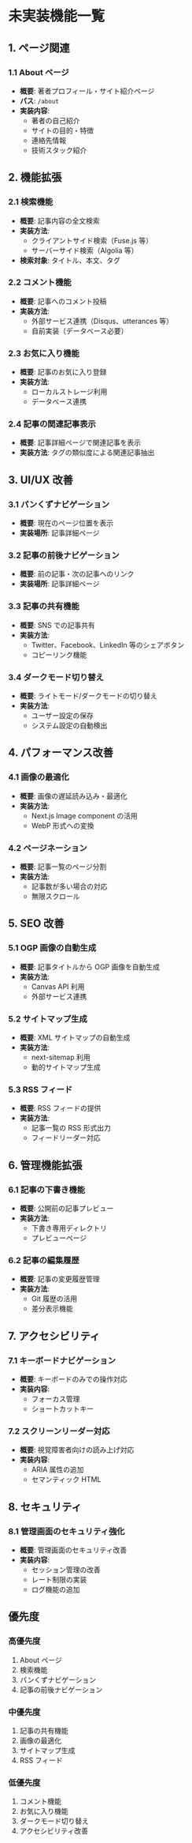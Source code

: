 # 未実装機能一覧

## 1. ページ関連

### 1.1 About ページ

- **概要**: 著者プロフィール・サイト紹介ページ
- **パス**: `/about`
- **実装内容**:
  - 著者の自己紹介
  - サイトの目的・特徴
  - 連絡先情報
  - 技術スタック紹介

## 2. 機能拡張

### 2.1 検索機能

- **概要**: 記事内容の全文検索
- **実装方法**:
  - クライアントサイド検索（Fuse.js 等）
  - サーバーサイド検索（Algolia 等）
- **検索対象**: タイトル、本文、タグ

### 2.2 コメント機能

- **概要**: 記事へのコメント投稿
- **実装方法**:
  - 外部サービス連携（Disqus、utterances 等）
  - 自前実装（データベース必要）

### 2.3 お気に入り機能

- **概要**: 記事のお気に入り登録
- **実装方法**:
  - ローカルストレージ利用
  - データベース連携

### 2.4 記事の関連記事表示

- **概要**: 記事詳細ページで関連記事を表示
- **実装方法**: タグの類似度による関連記事抽出

## 3. UI/UX 改善

### 3.1 パンくずナビゲーション

- **概要**: 現在のページ位置を表示
- **実装場所**: 記事詳細ページ

### 3.2 記事の前後ナビゲーション

- **概要**: 前の記事・次の記事へのリンク
- **実装場所**: 記事詳細ページ

### 3.3 記事の共有機能

- **概要**: SNS での記事共有
- **実装方法**:
  - Twitter、Facebook、LinkedIn 等のシェアボタン
  - コピーリンク機能

### 3.4 ダークモード切り替え

- **概要**: ライトモード/ダークモードの切り替え
- **実装方法**:
  - ユーザー設定の保存
  - システム設定の自動検出

## 4. パフォーマンス改善

### 4.1 画像の最適化

- **概要**: 画像の遅延読み込み・最適化
- **実装方法**:
  - Next.js Image component の活用
  - WebP 形式への変換

### 4.2 ページネーション

- **概要**: 記事一覧のページ分割
- **実装方法**:
  - 記事数が多い場合の対応
  - 無限スクロール

## 5. SEO 改善

### 5.1 OGP 画像の自動生成

- **概要**: 記事タイトルから OGP 画像を自動生成
- **実装方法**:
  - Canvas API 利用
  - 外部サービス連携

### 5.2 サイトマップ生成

- **概要**: XML サイトマップの自動生成
- **実装方法**:
  - next-sitemap 利用
  - 動的サイトマップ生成

### 5.3 RSS フィード

- **概要**: RSS フィードの提供
- **実装方法**:
  - 記事一覧の RSS 形式出力
  - フィードリーダー対応

## 6. 管理機能拡張

### 6.1 記事の下書き機能

- **概要**: 公開前の記事プレビュー
- **実装方法**:
  - 下書き専用ディレクトリ
  - プレビューページ

### 6.2 記事の編集履歴

- **概要**: 記事の変更履歴管理
- **実装方法**:
  - Git 履歴の活用
  - 差分表示機能

## 7. アクセシビリティ

### 7.1 キーボードナビゲーション

- **概要**: キーボードのみでの操作対応
- **実装内容**:
  - フォーカス管理
  - ショートカットキー

### 7.2 スクリーンリーダー対応

- **概要**: 視覚障害者向けの読み上げ対応
- **実装内容**:
  - ARIA 属性の追加
  - セマンティック HTML

## 8. セキュリティ

### 8.1 管理画面のセキュリティ強化

- **概要**: 管理画面のセキュリティ改善
- **実装内容**:
  - セッション管理の改善
  - レート制限の実装
  - ログ機能の追加

## 優先度

### 高優先度

1. About ページ
2. 検索機能
3. パンくずナビゲーション
4. 記事の前後ナビゲーション

### 中優先度

1. 記事の共有機能
2. 画像の最適化
3. サイトマップ生成
4. RSS フィード

### 低優先度

1. コメント機能
2. お気に入り機能
3. ダークモード切り替え
4. アクセシビリティ改善
